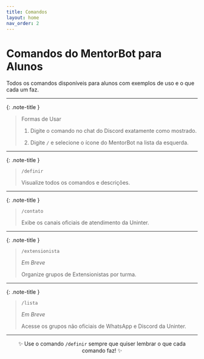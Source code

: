 ```yaml
---
title: Comandos
layout: home
nav_order: 2
---
```


# Comandos do MentorBot para Alunos

Todos os comandos disponíveis para alunos com exemplos de uso e o que cada um faz.

---

{: .note-title }
> Formas de Usar
>
> 1. Digite o comando no chat do Discord exatamente como mostrado.
>
> 2. Digite `/` e selecione o ícone do MentorBot na lista da esquerda.

---

{: .note-title }
> `/definir`
>
> Visualize todos os comandos e descrições.

---

{: .note-title }
> `/contato`
>
> Exibe os canais oficiais de atendimento da Uninter.

---

{: .note-title }
> `/extensionista`
>
> _Em Breve_
>
> Organize grupos de Extensionistas por turma.

---

{: .note-title }
> `/lista`
>
> _Em Breve_
>
> Acesse os grupos não oficiais de WhatsApp e Discord da Uninter.

---

<div align="center">

✨ Use o comando `/definir` sempre que quiser lembrar o que cada comando faz! ✨

</div>
